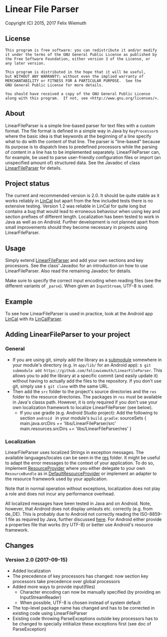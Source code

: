 Linear File Parser
==================
Copyright (C) 2015, 2017 Felix Wiemuth

License
-------

    This program is free software: you can redistribute it and/or modify
    it under the terms of the GNU General Public License as published by
    the Free Software Foundation, either version 3 of the License, or
    any later version.

    This program is distributed in the hope that it will be useful,
    but WITHOUT ANY WARRANTY; without even the implied warranty of
    MERCHANTABILITY or FITNESS FOR A PARTICULAR PURPOSE.  See the
    GNU General Public License for more details.

    You should have received a copy of the GNU General Public License
    along with this program.  If not, see <http://www.gnu.org/licenses/>.


About
-----
LinearFileParser is a simple line-based parser for text files with a custom format. The file format is defined in a simple way in Java by `KeyProcessor`s where the basic idea is that keywords at the beginning of a line specify what to do with the content of that line.
The parser is "line-based" because its purpose is to dispatch lines to predefined processors while the parsing of content in a line has to be implemented separately.
LinearFileParser can, for example, be used to parse user-friendly configuration files or import (an unspecified amount of) structured data.
See the Javadoc of class [LinearFileParser](src/felixwiemuth/linearfileparser/LinearFileParser.java) for details.

Project status
--------------
The current and recommended version is 2.0. It should be quite stable as it works reliably in [LinCal](https://github.com/felixwiemuth/LinCal) but apart from the few included tests there is no extensive testing. Version 1.2 was reliable in LinCal for quite long but contains a bug that would lead to erroneous behaviour when using key and section prefixes of different length. Localization has been tested to work in Java as well as on Android. Further development is not planned apart from small improvements should they become necessary in projects using LinearFileParser.

Usage
-----
Simply extend [LinearFileParser](src/felixwiemuth/linearfileparser/LinearFileParser.java) and add your own sections and key processors. See the class' Javadoc for an introduction on how to use LinearFileParser. Also read the remaining Javadoc for details.

Make sure to specify the correct input encoding when reading files (see the different variants of `_parse`). When given an `InputStream`, UTF-8 is used.

Example
-------
To see how LinearFileParser is used in practice, look at the Android app [LinCal](https://github.com/felixwiemuth/LinCal) with its [LinCalParser](https://github.com/felixwiemuth/LinCal/blob/master/app/src/main/java/felixwiemuth/lincal/parser/LinCalParser.java).


Adding LinearFileParser to your project
---------------------------------------
### General
- If you are using git, simply add the library as a [submodule](https://git-scm.com/book/en/v2/Git-Tools-Submodules) somewhere in your module's directory (e.g. in `app/lib/` for an Android app): `$ git submodule add https://github.com/felixwiemuth/LinearFileParser`. This allows you to add the library at a specific commit (and easily update it) without having to actually add the files to the repository. If you don't use git, simply use `$ git clone` with the same URL.
- Then add the `src` folder to the project's source directories and the `res` folder to the resource directories. The packages in `res` must be available in Java's classs path. However, it is only required if you don't use your own localization framework to localize LinearFileParser (see below).
  - If you use gradle (e.g. Android Studio project): Add the following to section `android ` in your module's `build.gradle`:
        sourceSets {
            main.java.srcDirs += 'libs/LinearFileParser/src'
            main.resources.srcDirs += 'libs/LinearFileParser/res'
        }


### Localization
LinearFileParser uses localized Strings in exception messages. The available languages/locales can be seen in the [res](res/felixwiemuth/linearfileparser/localization/) folder. It might be useful to adapt the error messages to the context of your application. To do so, implement [ResourceProvider](src/felixwiemuth/linearfileparser/localization/ResourceProvider.java) where you either delegate to your own `ResourceBundle` as in [DefaultResourceProvider](src/felixwiemuth/linearfileparser/localization/DefaultResourceProvider.java) or implement an adapter to the resource framework used by your application.

Note that in normal operation without exceptions, localization does not play a role and does not incur any performance overhead.

All localized messages have been tested in Java and on Android. Note, however, that Android does not display umlauts etc. correctly (e.g. from de_DE). This is probably due to Android not correctly reading the ISO-8859-1 file as required by Java, further discussed [here](https://stackoverflow.com/questions/27481140/resourcebundle-usage-on-android). For Android either provide a properties file that works (try UTF-8) or better use Android's resource framework.

Changes
-------
### Version 2.0 (2017-09-15)
- Added localization
- The precedence of key processors has changed: now section key processors take precedence over global processors
- Added more ways to provide input(files)
  - Character encoding can now be manually specified (by providing an InputStreamReader)
  - When possible, UTF-8 is chosen instead of system default
- The top-level package name has changed and has to be corrected in existing code using LinearFileParser
- Existing code throwing ParseExceptions outside key processors has to be changed to specially intitialize these exceptions first (see doc of ParseException)
